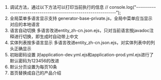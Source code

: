 1. 调试方法，通过以下方法可以打印当前执行的信息
    // console.log("----------------------------------------------------------------");
1. 全局菜单多语言显示支持
    generator-base-private.js，全局中菜单应当显示对应的本地语言
1. 语言自动切换
    多语言改进entity_zh-cn.json.ejs，只对当前语言按javadoc注释进行切换，即生成时自动带上中文
1. 实体列表按多语言显示
    多语言改进entity_zh-cn.json.ejs，对实体列表中的列头正确显示
1. 初始密码设置
     对application-dev.yml.ejs和application-prod.yml.ejs进行了默认密码为123456的改进
1. 默认分页设置为每页10条
1. 首页替换成自己的产品介绍